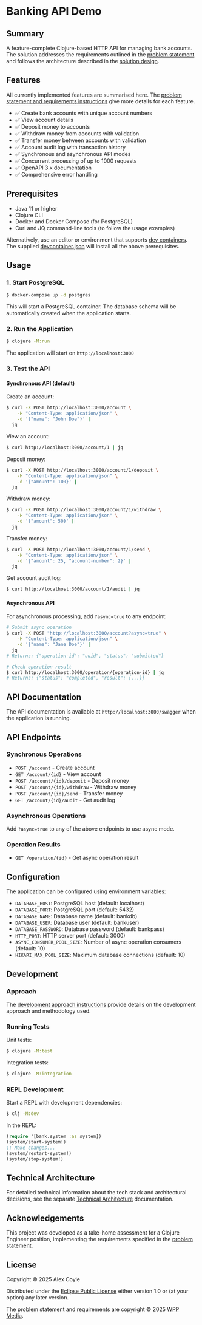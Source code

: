 # Banking API Demo

## Summary

A feature-complete Clojure-based HTTP API for managing bank accounts. The solution addresses the requirements outlined in the [problem statement](.github/instructions/problem_statement_and_requirements.instructions.md) and follows the architecture described in the [solution design](.github/instructions/solution_design.instructions.md).

## Features

All currently implemented features are summarised here. The [problem statement and requirements instructions](.github/instructions/problem_statement_and_requirements.instructions.md) give more details for each feature.

- ✅ Create bank accounts with unique account numbers
- ✅ View account details
- ✅ Deposit money to accounts
- ✅ Withdraw money from accounts with validation
- ✅ Transfer money between accounts with validation
- ✅ Account audit log with transaction history
- ✅ Synchronous and asynchronous API modes
- ✅ Concurrent processing of up to 1000 requests
- ✅ OpenAPI 3.x documentation
- ✅ Comprehensive error handling

## Prerequisites

- Java 11 or higher
- Clojure CLI
- Docker and Docker Compose (for PostgreSQL)
- Curl and JQ command-line tools (to follow the usage examples)

Alternatively, use an editor or environment that supports [dev containers](https://containers.dev). The supplied [devcontainer.json](.devcontainer/devcontainer.json) will install all the above prerequisites.

## Usage

### 1. Start PostgreSQL

```bash
$ docker-compose up -d postgres
```

This will start a PostgreSQL container. The database schema will be automatically created when the application starts.

### 2. Run the Application

```bash
$ clojure -M:run
```

The application will start on `http://localhost:3000`

### 3. Test the API

#### Synchronous API (default)

Create an account:
```bash
$ curl -X POST http://localhost:3000/account \
    -H "Content-Type: application/json" \
    -d '{"name": "John Doe"}' |
  jq
```

View an account:
```bash
$ curl http://localhost:3000/account/1 | jq
```

Deposit money:
```bash
$ curl -X POST http://localhost:3000/account/1/deposit \
    -H "Content-Type: application/json" \
    -d '{"amount": 100}' |
  jq
```

Withdraw money:
```bash
$ curl -X POST http://localhost:3000/account/1/withdraw \
    -H "Content-Type: application/json" \
    -d '{"amount": 50}' |
  jq
```

Transfer money:
```bash
$ curl -X POST http://localhost:3000/account/1/send \
    -H "Content-Type: application/json" \
    -d '{"amount": 25, "account-number": 2}' |
  jq
```

Get account audit log:
```bash
$ curl http://localhost:3000/account/1/audit | jq
```

#### Asynchronous API

For asynchronous processing, add `?async=true` to any endpoint:

```bash
# Submit async operation
$ curl -X POST "http://localhost:3000/account?async=true" \
    -H "Content-Type: application/json" \
    -d '{"name": "Jane Doe"}' |
  jq
# Returns: {"operation-id": "uuid", "status": "submitted"}

# Check operation result
$ curl http://localhost:3000/operation/{operation-id} | jq
# Returns: {"status": "completed", "result": {...}}
```

## API Documentation

The API documentation is available at `http://localhost:3000/swagger` when the application is running.

## API Endpoints

### Synchronous Operations
- `POST /account` - Create account
- `GET /account/{id}` - View account
- `POST /account/{id}/deposit` - Deposit money
- `POST /account/{id}/withdraw` - Withdraw money
- `POST /account/{id}/send` - Transfer money
- `GET /account/{id}/audit` - Get audit log

### Asynchronous Operations
Add `?async=true` to any of the above endpoints to use async mode.

### Operation Results
- `GET /operation/{id}` - Get async operation result

## Configuration

The application can be configured using environment variables:

- `DATABASE_HOST`: PostgreSQL host (default: localhost)
- `DATABASE_PORT`: PostgreSQL port (default: 5432)
- `DATABASE_NAME`: Database name (default: bankdb)
- `DATABASE_USER`: Database user (default: bankuser)
- `DATABASE_PASSWORD`: Database password (default: bankpass)
- `HTTP_PORT`: HTTP server port (default: 3000)
- `ASYNC_CONSUMER_POOL_SIZE`: Number of async operation consumers (default: 10)
- `HIKARI_MAX_POOL_SIZE`: Maximum database connections (default: 10)

## Development

### Approach

The [development approach instructions](.github/instructions/development_approach.instructions.md) provide details on the development approach and methodology used.

### Running Tests

Unit tests:
```bash
$ clojure -M:test
```

Integration tests:
```bash
$ clojure -M:integration
```

### REPL Development

Start a REPL with development dependencies:
```bash
$ clj -M:dev
```

In the REPL:
```clojure
(require '[bank.system :as system])
(system/start-system!)
;; Make changes...
(system/restart-system!)
(system/stop-system!)
```

## Technical Architecture

For detailed technical information about the tech stack and architectural decisions, see the separate [Technical Architecture](docs/technical-architecture.md) documentation.

## Acknowledgements

This project was developed as a take-home assessment for a Clojure Engineer position, implementing the requirements specified in the [problem statement](.github/instructions/problem_statement_and_requirements.instructions.md).

## License

Copyright © 2025 Alex Coyle

Distributed under the [Eclipse Public License](LICENSE) either version 1.0 or (at your option) any later version.

The problem statement and requirements are copyright © 2025 [WPP Media](https://wppmedia.com).